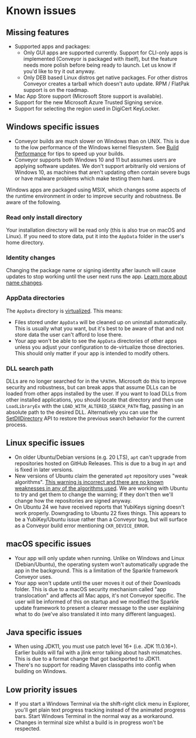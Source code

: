 # Known issues

## Missing features

* Supported apps and packages:
    * Only GUI apps are supported currently. Support for CLI-only apps is implemented (Conveyor is packaged with itself), but the feature 
      needs more polish before being ready to launch. Let us know if you'd like to try it out anyway.
    * Only DEB based Linux distros get native packages. For other distros Conveyor creates a tarball which doesn't auto update. 
      RPM / FlatPak support is on the roadmap.
* Mac App Store support (Microsoft Store support is available).
* Support for the new Microsoft Azure Trusted Signing service.
* Support for selecting the region used in DigiCert KeyLocker.

## Windows specific issues

* Conveyor builds are much slower on Windows than on UNIX. This is due to the low performance of the Windows kernel filesystem. See [Build Performance](performance.md) for tips to speed up your builds.
* Conveyor supports both Windows 10 and 11 but assumes users are applying software updates. We don't support arbitrarily old versions of Windows 10, as machines that aren't updating often contain severe bugs or have malware problems which make testing them hard.

Windows apps are packaged using MSIX, which changes some aspects of the runtime environment in order to improve security and robustness.
Be aware of the following.

### Read only install directory

Your installation directory will be read only (this is also true on macOS and Linux). If you need to store data, put it into the `AppData` folder in the user's home directory.

### Identity changes

Changing the package name or signing identity after launch will cause updates to stop working until the user next runs the app. [Learn more about name changes](name-changes.md).

### AppData directories

The `AppData` directory is [virtualized](configs/windows.md#virtualization). This means:

* Files stored under `AppData` will be cleaned up on uninstall automatically. This is usually what you want, but it's best to be 
  aware of that and not store data the user can't afford to lose there.
* Your app won't be able to see the `AppData` directories of other apps unless you adjust your configuration to de-virtualize those directories.
  This should only matter if your app is intended to modify others.

### DLL search path

DLLs are no longer searched for in the `%PATH%`. Microsoft do this to improve security and robustness, but can break apps that assume DLLs can
be loaded from other apps installed by the user. If you want to load DLLs from other installed applications, you should locate that 
directory and then use `LoadLibraryEx` with the `LOAD_WITH_ALTERED_SEARCH_PATH` flag, passing in an absolute path to the desired DLL. 
Alternatively you can use the [SetDllDirectory](https://learn.microsoft.com/en-us/windows/win32/api/winbase/nf-winbase-setdlldirectorya) 
API to restore the previous search behavior for the current process. 

## Linux specific issues

* On older Ubuntu/Debian versions (e.g. 20 LTS), `apt` can't upgrade from repositories hosted on GitHub Releases. This is due to a bug in 
  `apt` and is fixed in later versions.
* New versions of Ubuntu claim the generated `apt` repository uses "weak algorithms". [This warning is incorrect and there are no known weaknesses in any of the algorithms used](https://discourse.ubuntu.com/t/new-requirements-for-apt-repository-signing-in-24-04/42854). We are working with Ubuntu to try and get them to change the warning; if they don't then we'll change how the repositories are signed anyway.
* On Ubuntu 24 we have received reports that YubiKeys signing doesn't work properly. Downgrading to Ubuntu 22 fixes things. This appears to be a YubiKey/Ubuntu issue rather than a Conveyor bug, but will surface as a Conveyor build error mentioning `CKR_DEVICE_ERROR`.

## macOS specific issues

* Your app will only update when running. Unlike on Windows and Linux (Debian/Ubuntu), the operating system won't automatically upgrade the
  app in the background. This is a limitation of the Sparkle framework Conveyor uses.
* Your app won't update until the user moves it out of their Downloads folder. This is due to a macOS security mechanism called "app translocation" and affects all Mac apps, it's not Conveyor specific. The user will be informed of this on startup and we modified the Sparkle update framework to present a clearer message to the user explaining what to do (we've also translated it into many different languages).

## Java specific issues

* When using JDK11, you must use patch level 16+ (i.e. JDK 11.0.16+). Earlier builds will fail with a jlink error talking about hash mismatches. This is due to a format change that got backported to JDK11.
* There's no support for reading Maven classpaths into config when building on Windows.

## Low priority issues 

* If you start a Windows Terminal via the shift-right click menu in Explorer, you'll get plain text progress tracking instead of the animated progress bars. Start Windows Terminal in the normal way as a workaround.
* Changes in terminal size whilst a build is in progress won't be respected.

